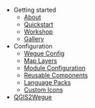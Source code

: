 - Getting started
    - [About](home.md#About)
    - [Quickstart](home.md#Quickstart)
    - [Workshop](workshop.md)
    - [Gallery](gallery.md)
- Configuration
    - [Wegue Config](wegue-configuration.md)
    - [Map Layers](map-layer-configuration.md)
    - [Module Configuration](module-configuration.md)
    - [Reusable Components](reusable-components.md)
    - [Language Packs](language-packs.md)
    - [Custom Icons](custom-icons.md)
- [QGIS2Wegue](qgis_plugin.md)






